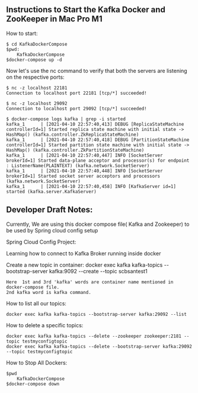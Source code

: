 
<h2>Instructions to Start the Kafka Docker and ZooKeeper in Mac Pro M1</h2>

How to start:

    $ cd KafkaDockerCompose
    $pwd:
        KafkaDockerCompose
    $docker-compose up -d

Now let's use the nc command to verify that both the servers are listening on the respective ports:

    $ nc -z localhost 22181
    Connection to localhost port 22181 [tcp/*] succeeded!

    $ nc -z localhost 29092
    Connection to localhost port 29092 [tcp/*] succeeded!

    $ docker-compose logs kafka | grep -i started
    kafka_1      | [2021-04-10 22:57:40,413] DEBUG [ReplicaStateMachine controllerId=1] Started replica state machine with initial state -> HashMap() (kafka.controller.ZkReplicaStateMachine)
    kafka_1      | [2021-04-10 22:57:40,418] DEBUG [PartitionStateMachine controllerId=1] Started partition state machine with initial state -> HashMap() (kafka.controller.ZkPartitionStateMachine)
    kafka_1      | [2021-04-10 22:57:40,447] INFO [SocketServer brokerId=1] Started data-plane acceptor and processor(s) for endpoint : ListenerName(PLAINTEXT) (kafka.network.SocketServer)
    kafka_1      | [2021-04-10 22:57:40,448] INFO [SocketServer brokerId=1] Started socket server acceptors and processors (kafka.network.SocketServer)
    kafka_1      | [2021-04-10 22:57:40,458] INFO [KafkaServer id=1] started (kafka.server.KafkaServer)


Developer Draft Notes:
----------------------

Currently, We are using this docker compose file( Kafka and Zookeeper) to be used by Spring cloud config setup

Spring Cloud Config Project: 

Learning how to connect to Kafka Broker running inside docker

Create a new topic in container: 
    docker exec kafka kafka-topics --bootstrap-server kafka:9092 --create --topic scbsantest1

    Here  1st and 3rd 'kafka' words are container name mentioned in docker-compose file.
    2nd kafka word is kafka command. 

How to list all our topics:

    docker exec kafka kafka-topics --bootstrap-server kafka:29092 --list

How to delete a specific topics:

    docker exec kafka kafka-topics --delete --zookeeper zookeeper:2181 --topic testmyconfigtopic
    docker exec kafka kafka-topics --delete --bootstrap-server kafka:29092 --topic testmyconfigtopic
   

How to Stop All Dockers:

    $pwd
        KafkaDockerCompose
    $docker-compose down 
